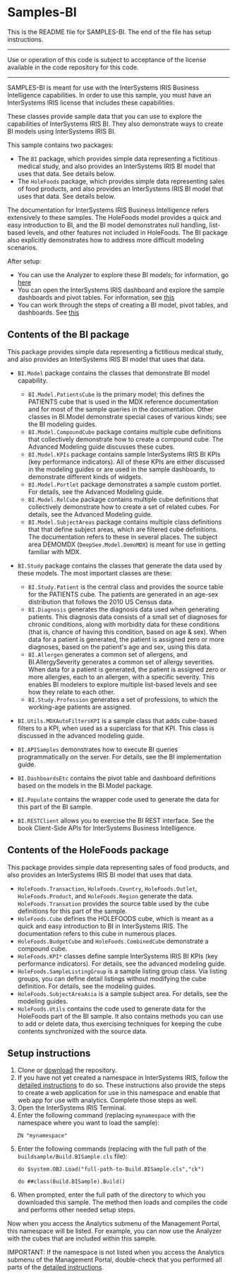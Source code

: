 # Samples-BI
This is the README file for SAMPLES-BI. 
The end of the file has setup instructions.

---
Use or operation of this code is subject to acceptance of the license available in the code 
repository for this code.

---
SAMPLES-BI is meant for use with the InterSystems IRIS Business Intelligence capabilities.
In order to use this sample, you must have an InterSystems IRIS license that includes these capabilities.

These classes provide sample data that you can use to explore the capabilities of InterSystems IRIS BI.
They also demonstrate ways to create BI models using InterSystems IRIS BI.

This sample contains two packages:
* The `BI` package, which provides simple data representing a fictitious medical study, and also provides 
  an InterSystems IRIS BI model that uses that data. See details below.
* The `HoleFoods` package, which provides simple data representing sales of food products, and also provides 
  an InterSystems IRIS BI model that uses that data. See details below.

The documentation for InterSystems IRIS Business Intelligence refers extensively to these samples. 
The HoleFoods model provides a quick and easy introduction to BI, and the BI model demonstrates 
null handling, list-based levels, and other features not included in HoleFoods. The BI package also 
explicitly demonstrates how to address more difficult modeling scenarios. 

After setup: 
* You can use the Analyzer to explore these BI models; for information, go [here](http://docs.intersystems.com/irislatest?KEY=D2ANLY_ch_intro)
* You can open the InterSystems IRIS dashboard and explore the sample dashboards and pivot
  tables. For information, see [this](http://docs.intersystems.com/irislatest?KEY=D2DASH)
* You can work through the steps of creating a BI model, pivot tables, and dashboards.
  See [this](http://docs.intersystems.com/irislatest?KEY=D2DT_ch_setup)

## Contents of the BI package

This package provides simple data representing a fictitious medical study, and also provides 
an InterSystems IRIS BI model that uses that data.

* `BI.Model` package contains the classes that demonstrate BI model capability.
   -  `BI.Model.PatientsCube` is the primary model; this defines the PATIENTS cube that is 
      used in the MDX reference documentation and for most of the sample queries in the documentation.
      Other classes in BI.Model demonstrate special cases of various kinds; see the BI modeling guides.
   -  `BI.Model.CompoundCube` package contains multiple cube definitions that collectively
      demonstrate how to create a compound cube. The Advanced Modeling guide discusses these cubes.
   -  `BI.Model.KPIs` package contains sample InterSystems IRIS BI KPIs (key performance indicators).
      All of these KPIs are either discussed in the modeling guides or are used in the sample dashboards, 
      to demonstrate different kinds of widgets.
   -  `BI.Model.Portlet` package demonstrates a sample custom portlet. For details, see the 
      Advanced Modeling guide.
   -  `BI.Model.RelCube` package contains multiple cube definitions that collectively
      demonstrate how to create a set of related cubes. For details, see the Advanced Modeling guide.
   -  `BI.Model.SubjectAreas` package contains multiple class definitions that that define 
      subject areas, which are filtered cube definitions. The documentation refers to these in several
      places. The subject area DEMOMDX (`DeepSee.Model.DemoMDX`) is meant for use in getting familiar
      with MDX.

* `BI.Study` package contains the classes that generate the data used by these models. The most 
  important classes are these:
   -  `BI.Study.Patient` is the central class and provides the source table for the PATIENTS cube.
      The patients are generated in an age-sex distribution that follows the 2010 US Census data. 
   -  `BI.Diagnosis` generates the diagnosis data used when generating patients. This diagnosis
      data consists of a small set of diagnoses for chronic conditions, along with morbidity data
      for these conditions (that is, chance of having this condition, based on age & sex). When data 
      for a patient is generated, the patient is assigned zero or more diagnoses, based on the 
      patient's age and sex, using this data.
   -  `BI.Allergen` generates a common set of allergens, and BI.AllergySeverity generates a
      common set of allergy severities. When data for a patient is generated, the patient is assigned 
      zero or more allergies, each to an allergen, with a specific severity. This enables BI modelers to
      explore multiple list-based levels and see how they relate to each other.
   -  `BI.Study.Profession` generates a set of professions, to which the working-age patients are
      assigned.

* `BI.Utils.MDXAutoFiltersKPI` is a sample class that adds cube-based filters to a KPI, when used
  as a superclass for that KPI. This class is discussed in the advanced modeling guide.

* `BI.APISamples` demonstrates how to execute BI queries programmatically on the server. For details,
  see the BI implementation guide.

* `BI.DashboardsEtc` contains the pivot table and dashboard definitions based on the models in
  the BI.Model package.

* `BI.Populate` contains the wrapper code used to generate the data for this part of the BI sample.

* `BI.RESTClient` allows you to exercise the BI REST interface. See the book Client-Side APIs 
  for InterSystems Business Intelligence.


## Contents of the HoleFoods package

This package provides simple data representing sales of food products, and also provides 
an InterSystems IRIS BI model that uses that data.
* `HoleFoods.Transaction`, `HoleFoods.Country`, `HoleFoods.Outlet`, `HoleFoods.Product`, and `HoleFoods.Region`
  generate the data. `HoleFoods.Transation` provides the source table used by the cube definitions
  for this part of the sample. 
* `HoleFoods.Cube` defines the HOLEFOODS cube, which is meant as a quick and easy introduction to BI
  in InterSystems IRIS. The documentation refers to this cube in numerous places.
* `HoleFoods.BudgetCube` and `HoleFoods.CombinedCube` demonstrate a compound cube.
* `HoleFoods.KPI*` classes define sample InterSystems IRIS BI KPIs (key performance indicators).
  For details, see the advanced modeling guide.
* `HoleFoods.SampleListingGroup` is a sample listing group class. Via listing groups, you can define
  detail listings without modifying the cube definition. For details, see the modeling guides.
* `HoleFoods.SubjectAreaAsia` is a sample subject area. For details, see the modeling guides.
* `HoleFoods.Utils` contains the code used to generate data for the HoleFoods part of the BI sample.
  It also contains methods you can use to add or delete data, thus exercising techniques for
  keeping the cube contents synchronized with the source data.

## Setup instructions

1. Clone or [download](http://docs.intersystems.com/irislatest/csp/docbook/DocBook.UI.Page.cls?KEY=asamples) the repository.
2. If you have not yet created a namespace in InterSystems IRIS, follow the [detailed instructions](http://docs.intersystems.com/irislatest/csp/docbook/DocBook.UI.Page.cls?KEY=ASAMPLES_createns) to do so. These instructions also provide the steps to create a web application for use in this namespace and enable that web app for use with analytics. Complete those steps as well.
3. Open the InterSystems IRIS Terminal.
4. Enter the following command (replacing `mynamespace` with the namespace where you want to load the sample):
```
   ZN "mynamespace"
   ```
5. Enter the following commands (replacing with the full path of the `buildsample/Build.BISample.cls` file):

   ```
   do $system.OBJ.Load("full-path-to-Build.BISample.cls","ck")
   
   do ##class(Build.BISample).Build()
   ```
6. When prompted, enter the full path of the directory to which you downloaded this sample. The method then loads and compiles the code and performs other needed setup steps.

Now when you access the Analytics submenu of the Management Portal, this namespace will be listed. For example, you can now use the Analyzer with the cubes that are included within this sample.

IMPORTANT: If the namespace is not listed when you access the Analytics submenu of the Management Portal, double-check that you performed all parts of the [detailed instructions](http://docs.intersystems.com/irislatest/csp/docbook/DocBook.UI.Page.cls?KEY=ASAMPLES_createns).
